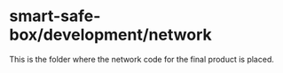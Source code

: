 # smart-safe-box/development/network

This is the folder where the network code for the final product is placed.
